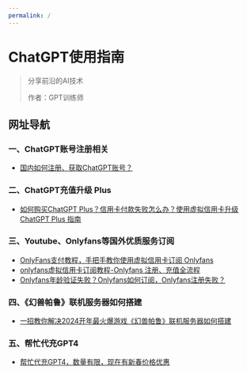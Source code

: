 ```yaml
---
permalink: /
---
```


# ChatGPT使用指南

> 分享前沿的AI技术
>
> 作者：GPT训练师
>


## 网址导航

### 一、ChatGPT账号注册相关
- [国内如何注册、获取ChatGPT账号？](/how-to-register-chatgpt)
### 二、ChatGPT充值升级 Plus
- [如何购买ChatGPT Plus？信用卡付款失败怎么办？使用虚拟信用卡升级ChatGPT Plus 指南](/how-to-payment-chatgpt)
### 三、Youtube、Onlyfans等国外优质服务订阅
- [OnlyFans支付教程，手把手教你使用虚拟信用卡订阅 Onlyfans](/onlyFans-pay-methods)
- [onlyfans虚拟信用卡订阅教程-Onlyfans 注册、充值全流程](/onlyFans-pay)
- [Onlyfans年龄验证失败？Onlyfans如何订阅，Onlyfans注册失败？](/onlyfans-question)
### 四、《幻兽帕鲁》联机服务器如何搭建
- [一招教你解决2024开年最火爆游戏《幻兽帕鲁》联机服务器如何搭建](/palu)
### 五、帮忙代充GPT4
- [帮忙代充GPT4，数量有限，现在有新春价格优惠](/helpgpt)

<br/>
<br/>
<br/>
<br/>
  <br/>
  <br/>
  <br/>
  <br/>

<Vssue/>
